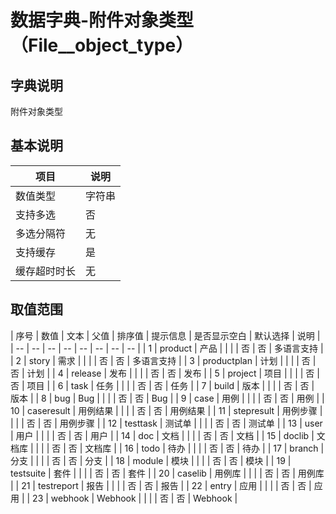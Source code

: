 # 数据字典-附件对象类型（File__object_type）
## 字典说明
附件对象类型

## 基本说明
| 项目 | 说明 |
| -- | -- |
| 数值类型 | 字符串 |
| 支持多选 | 否 |
| 多选分隔符 | 无 |
| 支持缓存 | 是 |
| 缓存超时时长 | 无 |

## 取值范围
| 序号 | 数值 | 文本 | 父值 | 排序值 | 提示信息 | 是否显示空白 | 默认选择 | 说明 |
| -- | -- | -- | -- | -- | -- | -- | -- |
| 1 | product | 产品 |  |  |  | 否 | 否 | 多语言支持 |
| 2 | story | 需求 |  |  |  | 否 | 否 | 多语言支持 |
| 3 | productplan | 计划 |  |  |  | 否 | 否 | 计划 |
| 4 | release | 发布 |  |  |  | 否 | 否 | 发布 |
| 5 | project | 项目 |  |  |  | 否 | 否 | 项目 |
| 6 | task | 任务 |  |  |  | 否 | 否 | 任务 |
| 7 | build | 版本 |  |  |  | 否 | 否 | 版本 |
| 8 | bug | Bug |  |  |  | 否 | 否 | Bug |
| 9 | case | 用例 |  |  |  | 否 | 否 | 用例 |
| 10 | caseresult | 用例结果 |  |  |  | 否 | 否 | 用例结果 |
| 11 | stepresult | 用例步骤 |  |  |  | 否 | 否 | 用例步骤 |
| 12 | testtask | 测试单 |  |  |  | 否 | 否 | 测试单 |
| 13 | user | 用户 |  |  |  | 否 | 否 | 用户 |
| 14 | doc | 文档 |  |  |  | 否 | 否 | 文档 |
| 15 | doclib | 文档库 |  |  |  | 否 | 否 | 文档库 |
| 16 | todo | 待办 |  |  |  | 否 | 否 | 待办 |
| 17 | branch | 分支 |  |  |  | 否 | 否 | 分支 |
| 18 | module | 模块 |  |  |  | 否 | 否 | 模块 |
| 19 | testsuite | 套件 |  |  |  | 否 | 否 | 套件 |
| 20 | caselib | 用例库 |  |  |  | 否 | 否 | 用例库 |
| 21 | testreport | 报告 |  |  |  | 否 | 否 | 报告 |
| 22 | entry | 应用 |  |  |  | 否 | 否 | 应用 |
| 23 | webhook | Webhook |  |  |  | 否 | 否 | Webhook |

